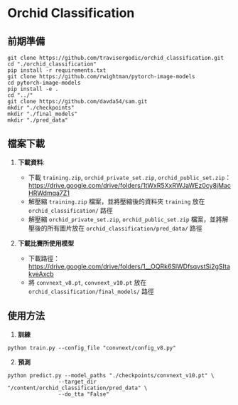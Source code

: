 # Orchid Classification

## 前期準備
```
git clone https://github.com/travisergodic/orchid_classification.git
cd "./orchid_classification"
pip install -r requirements.txt
git clone https://github.com/rwightman/pytorch-image-models
cd pytorch-image-models 
pip install -e .
cd "../"
git clone https://github.com/davda54/sam.git
mkdir "./checkpoints"
mkdir "./final_models"
mkdir "./pred_data"
```

## 檔案下載
1. **下載資料**: 
   + 下載 `training.zip`, `orchid_private_set.zip`, `orchid_public_set.zip`：https://drive.google.com/drive/folders/1tWxR5XxRWJaWEz0cy8jMacHRWdmqa7Z1
   + 解壓縮 `training.zip` 檔案，並將壓縮後的資料夾 `training` 放在 `orchid_classification/` 路徑
   + 解壓縮 `orchid_private_set.zip`, `orchid_public_set.zip` 檔案，並將解壓後的所有圖片放在 `orchid_classification/pred_data/` 路徑    

2. **下載比賽所使用模型**
   + 下載路徑：https://drive.google.com/drive/folders/1__OQRk6SlWDfsqvstSi2gSItakveAxcb
   + 將 `convnext_v8.pt`, `convnext_v10.pt` 放在 `orchid_classification/final_models/` 路徑

## 使用方法
   1. **訓練**
   ```
   python train.py --config_file "convnext/config_v8.py"
   ```

   2. **預測**
   ```
   python predict.py --model_paths "./checkpoints/convnext_v10.pt" \
                   --target_dir "/content/orchid_classification/pred_data" \
                   --do_tta "False"
   ```
